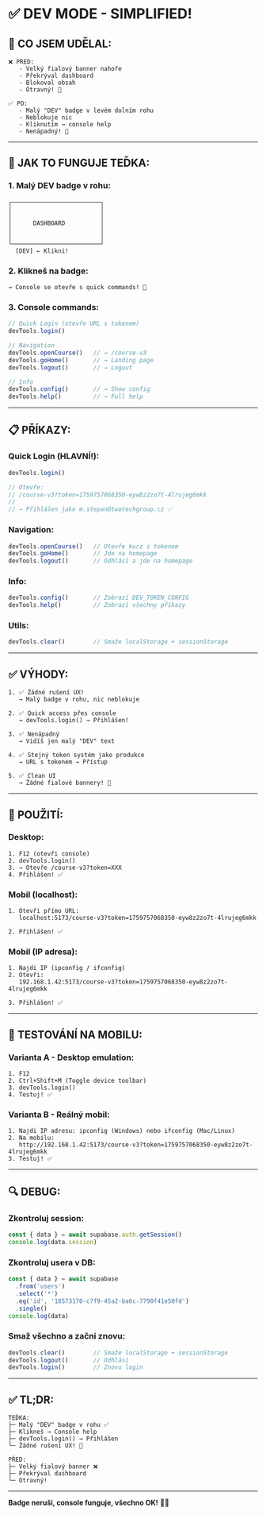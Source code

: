 # ✅ DEV MODE - SIMPLIFIED!

## **🎯 CO JSEM UDĚLAL:**

```
❌ PŘED:
   - Velký fialový banner nahoře
   - Překrýval dashboard
   - Blokoval obsah
   - Otravný! 😤

✅ PO:
   - Malý "DEV" badge v levém dolním rohu
   - Neblokuje nic
   - Kliknutím → console help
   - Nenápadný! 🎯
```

---

## **🚀 JAK TO FUNGUJE TEĎKA:**

### **1. Malý DEV badge v rohu:**
```
┌─────────────────────────┐
│                         │
│                         │
│      DASHBOARD          │
│                         │
│                         │
└─────────────────────────┘
  [DEV] ← Klikni!
```

### **2. Klikneš na badge:**
```
→ Console se otevře s quick commands! 🎯
```

### **3. Console commands:**
```javascript
// Quick Login (otevře URL s tokenem)
devTools.login()        

// Navigation
devTools.openCourse()   // → /course-v3
devTools.goHome()       // → Landing page
devTools.logout()       // → Logout

// Info
devTools.config()       // → Show config
devTools.help()         // → Full help
```

---

## **📋 PŘÍKAZY:**

### **Quick Login (HLAVNÍ!):**
```javascript
devTools.login()

// Otevře:
// /course-v3?token=1759757068350-eyw8z2zo7t-4lrujeg6mkk
//
// → Přihlášen jako m.stepan@twotechgroup.cz ✅
```

### **Navigation:**
```javascript
devTools.openCourse()   // Otevře kurz s tokenem
devTools.goHome()       // Jde na homepage
devTools.logout()       // Odhlásí a jde na homepage
```

### **Info:**
```javascript
devTools.config()       // Zobrazí DEV_TOKEN_CONFIG
devTools.help()         // Zobrazí všechny příkazy
```

### **Utils:**
```javascript
devTools.clear()        // Smaže localStorage + sessionStorage
```

---

## **✅ VÝHODY:**

```
1. ✅ Žádné rušení UX!
   → Malý badge v rohu, nic neblokuje

2. ✅ Quick access přes console
   → devTools.login() → Přihlášen!

3. ✅ Nenápadný
   → Vidíš jen malý "DEV" text

4. ✅ Stejný token systém jako produkce
   → URL s tokenem → Přístup

5. ✅ Clean UI
   → Žádné fialové bannery! 🎯
```

---

## **🎯 POUŽITÍ:**

### **Desktop:**
```
1. F12 (otevři console)
2. devTools.login()
3. → Otevře /course-v3?token=XXX
4. Přihlášen! ✅
```

### **Mobil (localhost):**
```
1. Otevři přímo URL:
   localhost:5173/course-v3?token=1759757068350-eyw8z2zo7t-4lrujeg6mkk

2. Přihlášen! ✅
```

### **Mobil (IP adresa):**
```
1. Najdi IP (ipconfig / ifconfig)
2. Otevři:
   192.168.1.42:5173/course-v3?token=1759757068350-eyw8z2zo7t-4lrujeg6mkk

3. Přihlášen! ✅
```

---

## **📱 TESTOVÁNÍ NA MOBILU:**

### **Varianta A - Desktop emulation:**
```
1. F12
2. Ctrl+Shift+M (Toggle device toolbar)
3. devTools.login()
4. Testuj! ✅
```

### **Varianta B - Reálný mobil:**
```
1. Najdi IP adresu: ipconfig (Windows) nebo ifconfig (Mac/Linux)
2. Na mobilu:
   http://192.168.1.42:5173/course-v3?token=1759757068350-eyw8z2zo7t-4lrujeg6mkk
3. Testuj! ✅
```

---

## **🔍 DEBUG:**

### **Zkontroluj session:**
```javascript
const { data } = await supabase.auth.getSession()
console.log(data.session)
```

### **Zkontroluj usera v DB:**
```javascript
const { data } = await supabase
  .from('users')
  .select('*')
  .eq('id', '18573170-c7f9-45a2-ba6c-7790f41e50fd')
  .single()
console.log(data)
```

### **Smaž všechno a začni znovu:**
```javascript
devTools.clear()        // Smaže localStorage + sessionStorage
devTools.logout()       // Odhlásí
devTools.login()        // Znovu login
```

---

## **✅ TL;DR:**

```
TEĎKA:
├─ Malý "DEV" badge v rohu ✅
├─ Klikneš → Console help
├─ devTools.login() → Přihlášen
└─ Žádné rušení UX! 🎯

PŘED:
├─ Velký fialový banner ❌
├─ Překrýval dashboard
└─ Otravný!
```

---

**Badge neruší, console funguje, všechno OK!** 🚀✨
